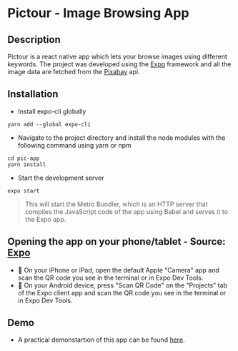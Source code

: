 # Pictour - Image Browsing App

## Description
Pictour is a react native app which lets your browse images using different keywords. 
The project was developed using the [Expo](https://expo.io/) framework and all the image data are fetched from the [Pixabay](https://pixabay.com/api/docs/) api.

## Installation
- Install expo-cli globally
```
yarn add --global expo-cli
```
- Navigate to the project directory and install the node modules with the following command using yarn or npm
```
cd pic-app
yarn install
```
- Start the development server
```
expo start
```
> This will start the Metro Bundler, which is an HTTP server that compiles the JavaScript code of the app using Babel and serves it to the Expo app. 

## Opening the app on your phone/tablet - Source: [Expo](https://docs.expo.io/get-started/create-a-new-app/#opening-the-app-on-your-phonetablet)
- 🍎 On your iPhone or iPad, open the default Apple "Camera" app and scan the QR code you see in the terminal or in Expo Dev Tools.
- 🤖 On your Android device, press "Scan QR Code" on the "Projects" tab of the Expo client app and scan the QR code you see in the terminal or in Expo Dev Tools.

## Demo
- A practical demonstartion of this app can be found [here](https://drive.google.com/file/d/12V1RHAZCt5Bv1th9qRCcYxNvdSWGBnMy/view?usp=sharing).
